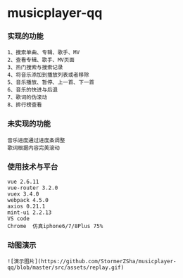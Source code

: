 # musicplayer-qq

### 实现的功能
```
1、搜索单曲、专辑、歌手、MV
2、查看专辑、歌手、MV页面
3、热门搜索与搜索记录
4、将音乐添加到播放列表或者移除
5、音乐播放、暂停、上一首、下一首
6、音乐的快进与后退
7、歌词的伪滚动
8、排行榜查看
```
### 未实现的功能
```
音乐进度通过进度条调整
歌词根据内容完美滚动
```
### 使用技术与平台
```
vue 2.6.11
vue-router 3.2.0
vuex 3.4.0
webpack 4.5.0
axios 0.21.1
mint-ui 2.2.13
VS code
Chrome  仿真iphone6/7/8Plus 75%
```
### 动图演示
```
![演示图片](https://github.com/StormerZSha/musicplayer-qq/blob/master/src/assets/replay.gif)
```
